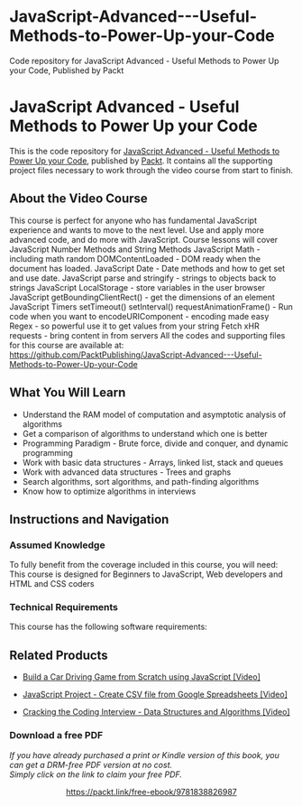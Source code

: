 # JavaScript-Advanced---Useful-Methods-to-Power-Up-your-Code
Code repository for JavaScript Advanced - Useful Methods to Power Up your Code, Published by Packt
# JavaScript Advanced - Useful Methods to Power Up your Code
This is the code repository for [JavaScript Advanced - Useful Methods to Power Up your Code](https://www.packtpub.com/web-development/cracking-coding-interview-data-structures-and-algorithms-video?utm_source=github&utm_medium=repository&utm_campaign=9781838554071), published by [Packt](https://www.packtpub.com/?utm_source=github). It contains all the supporting project files necessary to work through the video course from start to finish.
## About the Video Course
This course is perfect for anyone who has fundamental JavaScript experience and wants to move to the next level. Use and apply more advanced code, and do more with JavaScript.
Course lessons will cover
JavaScript Number Methods and String Methods
JavaScript Math - including math random
DOMContentLoaded - DOM ready when the document has loaded.
JavaScript Date - Date methods and how to get set and use date.
JavaScript parse and stringify - strings to objects back to strings
JavaScript LocalStorage - store variables in the user browser
JavaScript getBoundingClientRect() - get the dimensions of an element
JavaScript Timers setTimeout() setInterval() requestAnimationFrame() - Run code when you want to
encodeURIComponent - encoding made easy
Regex - so powerful use it to get values from your string
Fetch xHR requests - bring content in from servers
All the codes and supporting files for this course are available at: https://github.com/PacktPublishing/JavaScript-Advanced---Useful-Methods-to-Power-Up-your-Code

<H2>What You Will Learn</H2>
<DIV class=book-info-will-learn-text>
<UL>
<LI>Understand the RAM model of computation and asymptotic analysis of algorithms 
<LI>Get a comparison of algorithms to understand which one is better 
<LI>Programming Paradigm - Brute force, divide and conquer, and dynamic programming 
<LI>Work with basic data structures - Arrays, linked list, stack and queues 
<LI>Work with advanced data structures - Trees and graphs 
<LI>Search algorithms, sort algorithms, and path-finding algorithms 
<LI>Know how to optimize algorithms in interviews </LI></UL></DIV>

## Instructions and Navigation
### Assumed Knowledge
To fully benefit from the coverage included in this course, you will need:<br/>
This course is designed for Beginners to JavaScript, Web developers and HTML and CSS coders
### Technical Requirements
This course has the following software requirements:<br/>
    

## Related Products
* [Build a Car Driving Game from Scratch using JavaScript [Video]](https://www.packtpub.com/web-development/cracking-coding-interview-data-structures-and-algorithms-video?utm_source=github&utm_medium=repository&utm_campaign=9781838554071)

* [JavaScript Project - Create CSV file from Google Spreadsheets [Video]](https://www.packtpub.com/web-development/cracking-coding-interview-data-structures-and-algorithms-video?utm_source=github&utm_medium=repository&utm_campaign=9781838554071)

* [Cracking the Coding Interview - Data Structures and Algorithms [Video]](https://www.packtpub.com/web-development/cracking-coding-interview-data-structures-and-algorithms-video?utm_source=github&utm_medium=repository&utm_campaign=9781838554071)

### Download a free PDF

 <i>If you have already purchased a print or Kindle version of this book, you can get a DRM-free PDF version at no cost.<br>Simply click on the link to claim your free PDF.</i>
<p align="center"> <a href="https://packt.link/free-ebook/9781838826987">https://packt.link/free-ebook/9781838826987 </a> </p>
